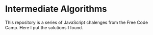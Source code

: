 # Intermediate Algorithms

This repository is a series of JavaScript chalenges from the Free Code Camp. Here I put the solutions I found.
